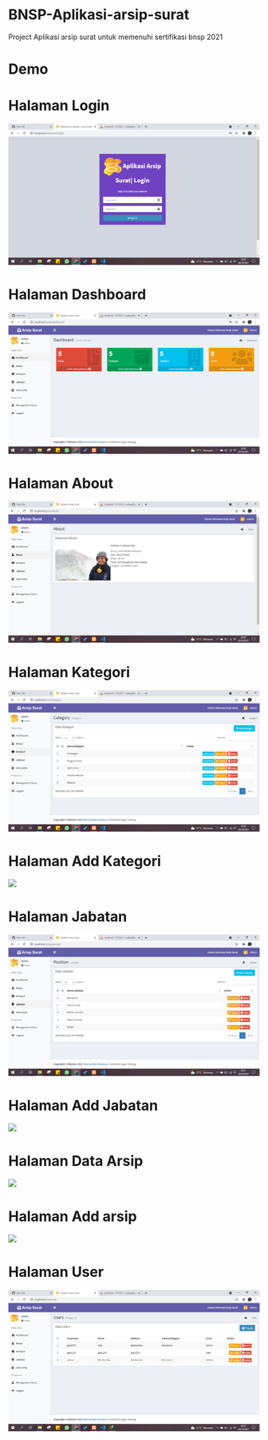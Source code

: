# BNSP-Aplikasi-arsip-surat
Project Aplikasi arsip surat untuk memenuhi sertifikasi bnsp 2021

# Demo

# Halaman Login
![Login](https://github.com/gitakartika25/BNSP-Aplikasi-arsip-surat/blob/master/login.png)
# Halaman Dashboard
![](https://github.com/gitakartika25/BNSP-Aplikasi-arsip-surat/blob/master/dashboard.png)
# Halaman About
![](https://github.com/gitakartika25/BNSP-Aplikasi-arsip-surat/blob/master/about.png)
# Halaman Kategori
![](https://github.com/gitakartika25/BNSP-Aplikasi-arsip-surat/blob/master/kategori.png)
# Halaman Add Kategori
![](https://github.com/gitakartika25/BNSP-Aplikasi-arsip-surat/blob/master/addkategori.png)
# Halaman Jabatan
![](https://github.com/gitakartika25/BNSP-Aplikasi-arsip-surat/blob/master/jabatan.png)
# Halaman Add Jabatan
![](https://github.com/gitakartika25/BNSP-Aplikasi-arsip-surat/blob/master/addjabatan.png)
# Halaman Data Arsip
![](https://github.com/gitakartika25/BNSP-Aplikasi-arsip-surat/blob/master/dataarsip.png)
# Halaman Add arsip
![](https://github.com/gitakartika25/BNSP-Aplikasi-arsip-surat/blob/master/addarsip.png)
# Halaman User
![](https://github.com/gitakartika25/BNSP-Aplikasi-arsip-surat/blob/master/user.png)






